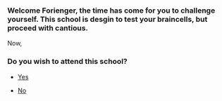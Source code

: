 ### Welcome Forienger, the time has come for you to challenge yourself. This school is desgin to test your braincells, but proceed with cantious.
Now,

### Do you wish to attend this school?


* [Yes](welcome.md)

* [No](must.md)

